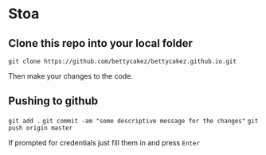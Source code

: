 # Stoa

## Clone this repo into your local folder

`git clone https://github.com/bettycakez/bettycakez.github.io.git`

Then make your changes to the code.

## Pushing to github

`git add .`
`git commit -am "some descriptive message for the changes"`
`git push origin master`

If prompted for credentials just fill them in and press `Enter`
